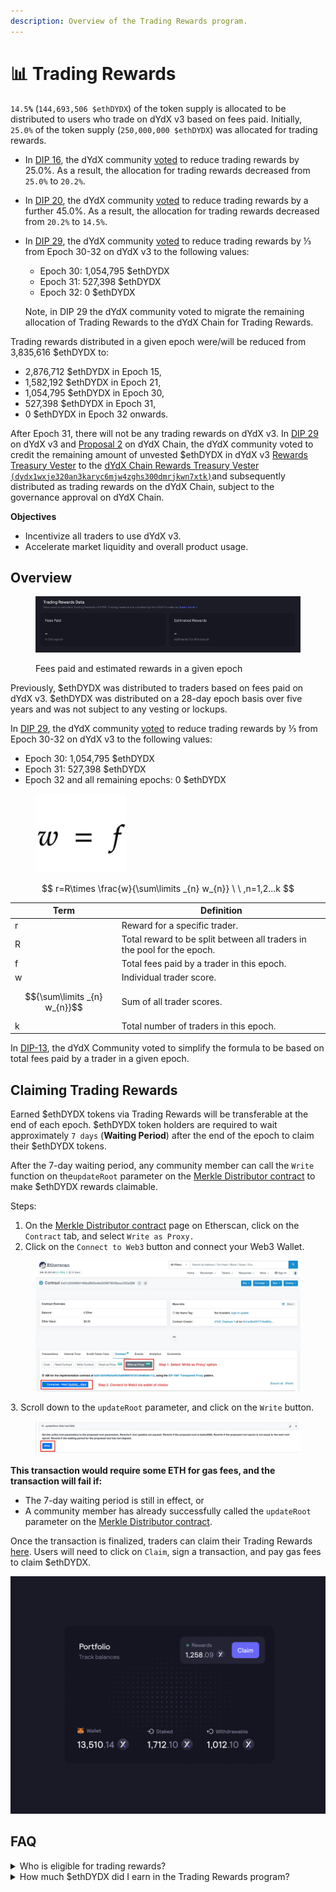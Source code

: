 ```yaml
---
description: Overview of the Trading Rewards program.
---
```


# 📊 Trading Rewards

`14.5`**`%`** (`144,693,506 $ethDYDX`) of the token supply is allocated to be distributed to users who trade on dYdX v3 based on fees paid. Initially, `25.0%` of the token supply (`250,000,000 $ethDYDX`) was allocated for trading rewards.&#x20;

* In [DIP 16](https://github.com/dydxfoundation/dip/blob/master/content/dips/DIP-16.md), the dYdX community [voted](https://dydx.community/dashboard/proposal/8) to reduce trading rewards by 25.0%. As a result, the allocation for trading rewards decreased from `25.0%` to `20.2%`.&#x20;
* In [DIP 20](https://dydx.community/dashboard/proposal/11), the dYdX community [voted](https://dydx.community/dashboard/proposal/11) to reduce trading rewards by a further 45.0%. As a result, the allocation for trading rewards decreased from `20.2%` to `14.5%`.&#x20;
*   In [DIP 29](https://dydx.community/dashboard/proposal/16), the dYdX community [voted](https://dydx.community/dashboard/proposal/16) to reduce trading rewards by ⅓ from Epoch 30-32 on dYdX v3 to the following values:

    * Epoch 30: 1,054,795 $ethDYDX
    * Epoch 31: 527,398 $ethDYDX
    * Epoch 32: 0 $ethDYDX

    Note, in DIP 29 the dYdX community voted to migrate the remaining allocation of Trading Rewards to the dYdX Chain for Trading Rewards.&#x20;

Trading rewards distributed in a given epoch were/will be reduced from 3,835,616 $ethDYDX to:

* 2,876,712 $ethDYDX in Epoch 15,
* 1,582,192 $ethDYDX in Epoch 21,
* 1,054,795 $ethDYDX in Epoch 30,
* 527,398 $ethDYDX in Epoch 31,
* 0 $ethDYDX in Epoch 32 onwards.

After Epoch 31, there will not be any trading rewards on dYdX v3. In [DIP 29](https://dydx.community/dashboard/proposal/16) on dYdX v3 and [Proposal 2](https://www.mintscan.io/dydx/proposals/2) on dYdX Chain, the dYdX community voted to credit the remaining amount of unvested $ethDYDX in dYdX v3 [Rewards Treasury Vester](https://etherscan.io/address/0xb9431e19b29b952d9358025f680077c3fd37292f) to the [dYdX Chain Rewards Treasury Vester `(dydx1wxje320an3karyc6mjw4zghs300dmrjkwn7xtk)`](https://www.mintscan.io/dydx/address/dydx1wxje320an3karyc6mjw4zghs300dmrjkwn7xtk)and subsequently distributed as trading rewards on the dYdX Chain, subject to the governance approval on dYdX Chain.&#x20;

**Objectives**

* Incentivize all traders to use dYdX v3.
* Accelerate market liquidity and overall product usage.

## **Overview**

<figure><img src="../.gitbook/assets/1-fees-paid-estimated-rewards.png" alt=""><figcaption><p>Fees paid and estimated rewards in a given epoch</p></figcaption></figure>

Previously, $ethDYDX was distributed to traders based on fees paid on dYdX v3. $ethDYDX was distributed on a 28-day epoch basis over five years and was not subject to any vesting or lockups.&#x20;

In [DIP 29](https://dydx.community/dashboard/proposal/16), the dYdX community [voted](https://dydx.community/dashboard/proposal/16) to reduce trading rewards by ⅓ from Epoch 30-32 on dYdX v3 to the following values:

* Epoch 30: 1,054,795 $ethDYDX
* Epoch 31: 527,398 $ethDYDX
* Epoch 32 and all remaining epochs: 0 $ethDYDX



<figure><img src="../.gitbook/assets/1-trading-rewards-formula-new.png" alt=""><figcaption></figcaption></figure>

$$
r=R\times \frac{w}{\sum\limits _{n} w_{n}} \ \ ,n=1,2...k
$$

| Term                         | Definition                                                              |
| ---------------------------- | ----------------------------------------------------------------------- |
| r                            | Reward for a specific trader.                                           |
| R                            | Total reward to be split between all traders in the pool for the epoch. |
| f                            | Total fees paid by a trader in this epoch.                              |
| w                            | Individual trader score.                                                |
| $${\sum\limits _{n} w_{n}}$$ | Sum of all trader scores.                                               |
| k                            | Total number of traders in this epoch.                                  |

In [DIP-13](https://github.com/dydxfoundation/dip/blob/master/content/dips/DIP-13.md), the dYdX Community voted to simplify the formula to be based on total fees paid by a trader in a given epoch.

## Claiming Trading Rewards

Earned $ethDYDX tokens via Trading Rewards will be transferable at the end of each epoch. $ethDYDX token holders are required to wait approximately `7 days` (**Waiting Period**) after the end of the epoch to claim their $ethDYDX tokens.&#x20;

After the 7-day waiting period, any community member can call the `Write` function on the`updateRoot` parameter on the [Merkle Distributor contract](https://etherscan.io/address/0x01d3348601968ab85b4bb028979006eac235a588#writeProxyContract) to make $ethDYDX rewards claimable.&#x20;

Steps:

1. On the [Merkle Distributor contract](https://etherscan.io/address/0x01d3348601968ab85b4bb028979006eac235a588#writeProxyContract) page on Etherscan, click on the `Contract` tab, and select `Write as Proxy.`
2. Click on the `Connect to Web3` button and connect your Web3 Wallet.

<figure><img src="../.gitbook/assets/merkle-distributor-contract.jpeg" alt=""><figcaption></figcaption></figure>

3\. Scroll down to the `updateRoot` parameter, and click on the `Write` button.

<figure><img src="../.gitbook/assets/updateRoot-claiming.jpeg" alt=""><figcaption></figcaption></figure>

**This transaction would require some ETH for gas fees, and the transaction will fail if:**

* The 7-day waiting period is still in effect, or
* A community member has already successfully called the `updateRoot` parameter on the [Merkle Distributor contract](https://etherscan.io/address/0x01d3348601968ab85b4bb028979006eac235a588#writeProxyContract).

Once the transaction is finalized, traders can claim their Trading Rewards [here](https://dydx.community/dashboard). Users will need to click on `Claim`, sign a transaction, and pay gas fees to claim $ethDYDX.

![Portfolio overview of rewards](../.gitbook/assets/1-portfolio-overview-rewards.png)

## FAQ

<details>

<summary>Who is eligible for trading rewards?</summary>

All traders on dYdX v3 were eligible to receive $ethDYDX as trading rewards.

dYdX v3 is not available to traders in the United States or Restricted Territories, as defined in dYdX Trading Inc.’s [Terms of Use](https://dydx.exchange/terms).

</details>

<details>

<summary>How much $ethDYDX did I earn in the Trading Rewards program?</summary>

In the current epoch, users can see fees paid and estimated trading rewards at [**trade.dydx.exchange/portfolio/rewards**](https://trade.dydx.exchange/portfolio/rewards) where users' trading data exists.

Rewards from past epochs can be viewed at [**dydx.community/history/rewards**](https://dydx.community/history/rewards)**.**

</details>
